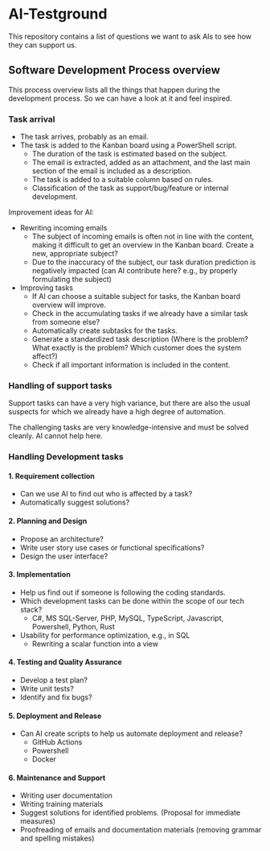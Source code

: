 # AI-Testground

This repository contains a list of questions we want to ask AIs to see how they can support us.

## Software Development Process overview

This process overview lists all the things that happen during the development process.
So we can have a look at it and feel inspired.

### Task arrival

- The task arrives, probably as an email.
- The task is added to the Kanban board using a PowerShell script.
  - The duration of the task is estimated based on the subject.
  - The email is extracted, added as an attachment, and the last main section of the email is included as a description.
  - The task is added to a suitable column based on rules.
  - Classification of the task as support/bug/feature or internal development.

Improvement ideas for AI:

- Rewriting incoming emails
  - The subject of incoming emails is often not in line with the content, making it difficult to get an overview in the Kanban board. Create a new, appropriate subject?
  - Due to the inaccuracy of the subject, our task duration prediction is negatively impacted (can AI contribute here? e.g., by properly formulating the subject)
- Improving tasks
  - If AI can choose a suitable subject for tasks, the Kanban board overview will improve.
  - Check in the accumulating tasks if we already have a similar task from someone else?
  - Automatically create subtasks for the tasks.
  - Generate a standardized task description (Where is the problem? What exactly is the problem? Which customer does the system affect?)
  - Check if all important information is included in the content.

### Handling of support tasks

Support tasks can have a very high variance, but there are also the usual suspects for which
we already have a high degree of automation.

The challenging tasks are very knowledge-intensive and must be solved cleanly. AI cannot help here.

### Handling Development tasks

#### 1. Requirement collection

  - Can we use AI to find out who is affected by a task?
  - Automatically suggest solutions?

#### 2. Planning and Design

  - Propose an architecture?
  - Write user story use cases or functional specifications?
  - Design the user interface?

#### 3. Implementation

  - Help us find out if someone is following the coding standards.
  - Which development tasks can be done within the scope of our tech stack?
    - C#, MS SQL-Server, PHP, MySQL, TypeScript, Javascript, Powershell, Python, Rust
  - Usability for performance optimization, e.g., in SQL
    - Rewriting a scalar function into a view

#### 4. Testing and Quality Assurance

  - Develop a test plan?
  - Write unit tests?
  - Identify and fix bugs?

#### 5. Deployment and Release

- Can AI create scripts to help us automate deployment and release?
  - GitHub Actions
  - Powershell
  - Docker

#### 6. Maintenance and Support

  - Writing user documentation
  - Writing training materials
  - Suggest solutions for identified problems. (Proposal for immediate measures)
  - Proofreading of emails and documentation materials (removing grammar and spelling mistakes)

